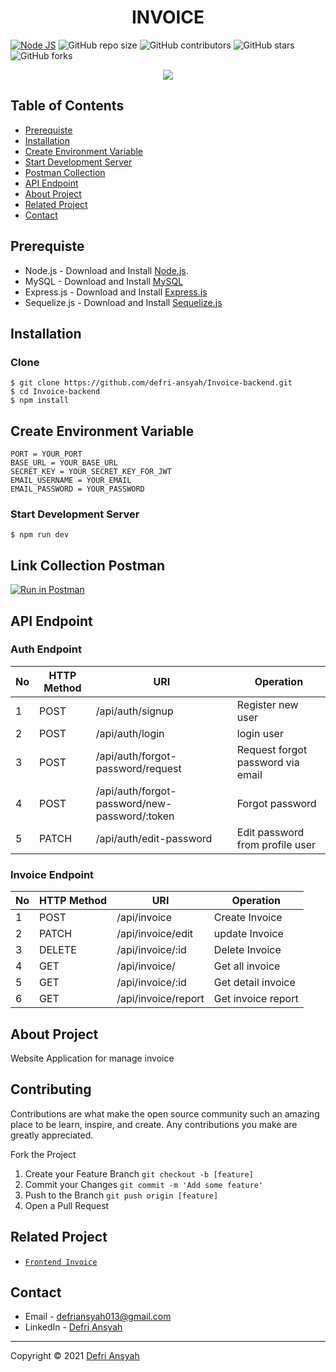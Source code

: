 <h1 align="center">INVOICE</h1>

[![Node JS](https://img.shields.io/badge/Dependencies-Express%20JS-green)](https://nodejs.org/en/)
![GitHub repo size](https://img.shields.io/github/repo-size/defri-ansyah/Invoice-backend)
![GitHub contributors](https://img.shields.io/github/contributors/defri-ansyah/Invoice-backend)
![GitHub stars](https://img.shields.io/github/stars/defri-ansyah/Invoice-backend)
![GitHub forks](https://img.shields.io/github/forks/defri-ansyah/Invoice-backend)

<p align="center">
  <a href="https://nodejs.org/" target="blank">
    <img src="https://cdn-images-1.medium.com/max/871/1*d2zLEjERsrs1Rzk_95QU9A.png">
  </a>
</p>

## Table of Contents
* [Prerequiste](#Prerequiste)
* [Installation](#Installation)
* [Create Environment Variable](#create-environment-variable)
* [Start Development Server](#Start-Development-Server)
* [Postman Collection](#Postman-Collection)
* [API Endpoint](#API-Endpoint)
* [About Project](#About-Project)
* [Related Project](#Related-Project)
* [Contact](#Contact)

## Prerequiste
- Node.js - Download and Install [Node.js](https://nodejs.org/en/).
- MySQL - Download and Install [MySQL](https://www.mysql.com/downloads/)
- Express.js - Download and Install [Express.js](https://expressjs.com/)
- Sequelize.js - Download and Install [Sequelize.js](https://sequelize.org/)

## Installation
### Clone
```
$ git clone https://github.com/defri-ansyah/Invoice-backend.git
$ cd Invoice-backend
$ npm install
```

## Create Environment Variable

```
PORT = YOUR_PORT
BASE_URL = YOUR_BASE_URL
SECRET_KEY = YOUR_SECRET_KEY_FOR_JWT
EMAIL_USERNAME = YOUR_EMAIL 
EMAIL_PASSWORD = YOUR_PASSWORD
```

### Start Development Server
```
$ npm run dev
```
## Link Collection Postman
[![Run in Postman](https://run.pstmn.io/button.svg)](https://app.getpostman.com/run-collection/3d20c27d5665c78c5037)

## API Endpoint
### Auth Endpoint
| No  | HTTP Method | URI                                           | Operation                                  |
| --- | ----------- | --------------------------------------------- | ------------------------------------------ |
| 1   | POST        | /api/auth/signup                              | Register new user                          |
| 2   | POST        | /api/auth/login                               | login user                                 |
| 3   | POST        | /api/auth/forgot-password/request             | Request forgot password via email          |
| 4   | POST        | /api/auth/forgot-password/new-password/:token | Forgot password                            |
| 5   | PATCH       | /api/auth/edit-password                       | Edit password from profile user            |

### Invoice Endpoint
| No  | HTTP Method | URI                              | Operation                                  |
| --- | ----------- | -------------------------------- | ------------------------------------------ |
| 1   | POST        | /api/invoice                     | Create Invoice                             |
| 2   | PATCH       | /api/invoice/edit                | update Invoice                             |
| 3   | DELETE      | /api/invoice/:id                 | Delete Invoice                             |
| 4   | GET         | /api/invoice/                    | Get all invoice                            |
| 5   | GET         | /api/invoice/:id                 | Get detail invoice                         |
| 6   | GET         | /api/invoice/report              | Get invoice report                         |

## About Project
Website Application for manage invoice

## Contributing

Contributions are what make the open source community such an amazing place to be learn, inspire, and create. Any contributions you make are greatly appreciated.

Fork the Project
1. Create your Feature Branch  ```git checkout -b [feature]```
2. Commit your Changes ```git commit -m 'Add some feature'```
3. Push to the Branch ```git push origin [feature]```
4. Open a Pull Request

## Related Project
* [`Frontend Invoice`](https://github.com/ArbiNMaki/Invoice-frontend)

## Contact
- Email - defriansyah013@gmail.com
- LinkedIn - [Defri Ansyah](https://linkedin.com/in/defri-ansyah/)

---
Copyright © 2021 [Defri Ansyah](https://github.com/defri-ansyah)